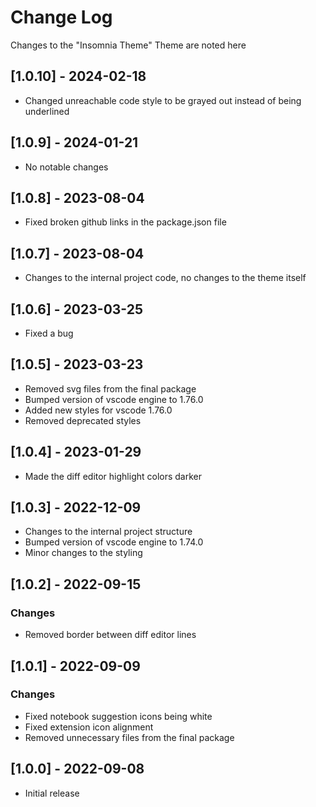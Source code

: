 # Change Log

Changes to the "Insomnia Theme" Theme are noted here

## [1.0.10] - 2024-02-18

- Changed unreachable code style to be grayed out instead of being underlined

## [1.0.9] - 2024-01-21

- No notable changes

## [1.0.8] - 2023-08-04

- Fixed broken github links in the package.json file

## [1.0.7] - 2023-08-04

- Changes to the internal project code, no changes to the theme itself

## [1.0.6] - 2023-03-25

- Fixed a bug

## [1.0.5] - 2023-03-23

- Removed svg files from the final package
- Bumped version of vscode engine to 1.76.0
- Added new styles for vscode 1.76.0
- Removed deprecated styles

## [1.0.4] - 2023-01-29

- Made the diff editor highlight colors darker

## [1.0.3] - 2022-12-09

- Changes to the internal project structure
- Bumped version of vscode engine to 1.74.0
- Minor changes to the styling

## [1.0.2] - 2022-09-15

### Changes
- Removed border between diff editor lines

## [1.0.1] - 2022-09-09

### Changes
- Fixed notebook suggestion icons being white
- Fixed extension icon alignment
- Removed unnecessary files from the final package

## [1.0.0] - 2022-09-08

- Initial release